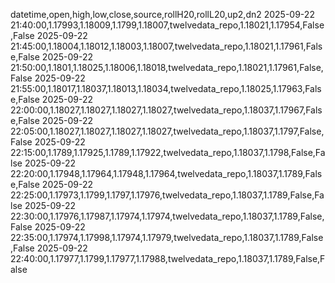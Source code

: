 datetime,open,high,low,close,source,rollH20,rollL20,up2,dn2
2025-09-22 21:40:00,1.17993,1.18009,1.1799,1.18007,twelvedata_repo,1.18021,1.17954,False,False
2025-09-22 21:45:00,1.18004,1.18012,1.18003,1.18007,twelvedata_repo,1.18021,1.17961,False,False
2025-09-22 21:50:00,1.1801,1.18025,1.18006,1.18018,twelvedata_repo,1.18021,1.17961,False,False
2025-09-22 21:55:00,1.18017,1.18037,1.18013,1.18034,twelvedata_repo,1.18025,1.17963,False,False
2025-09-22 22:00:00,1.18027,1.18027,1.18027,1.18027,twelvedata_repo,1.18037,1.17967,False,False
2025-09-22 22:05:00,1.18027,1.18027,1.18027,1.18027,twelvedata_repo,1.18037,1.1797,False,False
2025-09-22 22:15:00,1.1789,1.17925,1.1789,1.17922,twelvedata_repo,1.18037,1.1798,False,False
2025-09-22 22:20:00,1.17948,1.17964,1.17948,1.17964,twelvedata_repo,1.18037,1.1789,False,False
2025-09-22 22:25:00,1.17973,1.1799,1.1797,1.17976,twelvedata_repo,1.18037,1.1789,False,False
2025-09-22 22:30:00,1.17976,1.17987,1.17974,1.17974,twelvedata_repo,1.18037,1.1789,False,False
2025-09-22 22:35:00,1.17974,1.17998,1.17974,1.17979,twelvedata_repo,1.18037,1.1789,False,False
2025-09-22 22:40:00,1.17977,1.1799,1.17977,1.17988,twelvedata_repo,1.18037,1.1789,False,False
